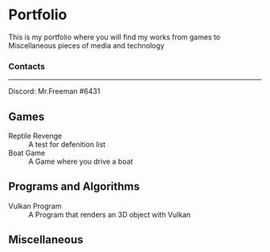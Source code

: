 # Portfolio

This is my portfolio where you will find my works from games to Miscellaneous pieces of media and technology


### Contacts
***

Discord: Mr.Freeman #6431

## Games

<dl>
<dt>Reptile Revenge</dt>
<dd>A test for defenition list</dd>
<dt>Boat Game</dt>
<dd>A Game where you drive a boat</dd>
</dl>


## Programs and Algorithms

<dl>
<dt>Vulkan Program</dt>
<dd>A Program that renders an 3D object with Vulkan</dd>
</dl>


## Miscellaneous
